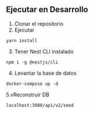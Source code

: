 ## Ejecutar en Desarrollo

1. Clonar el repositorio
2. Ejecutar 
```
yarn install
```
3. Tener Nest CLI instalado 
```
npm i -g @nestjs/cli
```
4. Levantar la base de datos
```
docker-compose up -d
```
5.vReconstruir DB
```
localhost:3000/api/v2/seed
```